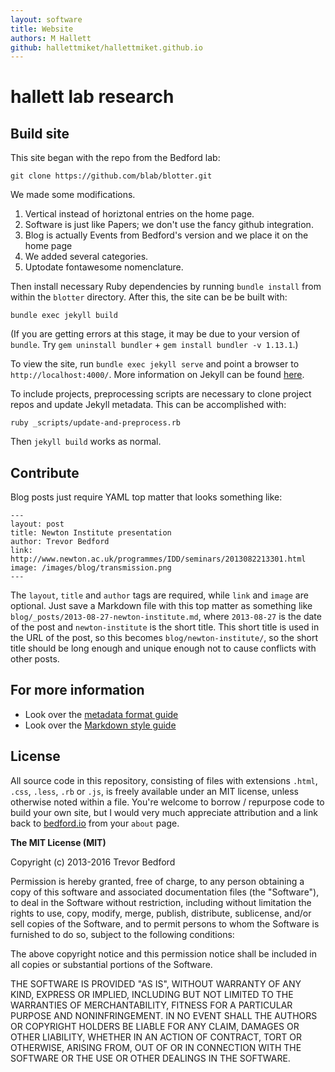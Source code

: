 ```yaml
---
layout: software
title: Website
authors: M Hallett
github: hallettmiket/hallettmiket.github.io
---
```

# hallett lab research

## Build site

This site began with the repo from the Bedford lab:

```
git clone https://github.com/blab/blotter.git
```

We made some modifications. 
<ol>
<li>Vertical instead of horiztonal entries on the home page.</li>
<li>Software is just like Papers; we don't use the fancy github integration.</li>
<li>Blog is actually Events from Bedford's version and we place it on the home page</li>
<li>We added several categories.</li>
<li>Uptodate fontawesome nomenclature.</li>
</ol>

Then install necessary Ruby dependencies by running `bundle install` from within the `blotter` directory.  After this, the site can be be built with:

```
bundle exec jekyll build
```

(If you are getting errors at this stage, it may be due to your version of `bundle`. Try `gem uninstall bundler` + `gem install bundler -v 1.13.1`.)

To view the site, run `bundle exec jekyll serve` and point a browser to `http://localhost:4000/`.  More information on Jekyll can be found [here](http://jekyllrb.com/).

To include projects, preprocessing scripts are necessary to clone project repos and update Jekyll metadata. This can be accomplished with:

```
ruby _scripts/update-and-preprocess.rb
```

Then `jekyll build` works as normal.

## Contribute

Blog posts just require YAML top matter that looks something like:

```
---
layout: post
title: Newton Institute presentation
author: Trevor Bedford
link: http://www.newton.ac.uk/programmes/IDD/seminars/2013082213301.html
image: /images/blog/transmission.png
---
```

The `layout`, `title` and `author` tags are required, while `link` and `image` are optional.  Just save a Markdown file with this top matter as something like `blog/_posts/2013-08-27-newton-institute.md`, where `2013-08-27` is the date of the post and `newton-institute` is the short title.  This short title is used in the URL of the post, so this becomes `blog/newton-institute/`, so the short title should be long enough and unique enough not to cause conflicts with other posts.

## For more information

* Look over the [metadata format guide](http://bedford.io/guide/format/)
* Look over the [Markdown style guide](http://bedford.io/guide/style/)

## License

All source code in this repository, consisting of files with extensions `.html`, `.css`, `.less`, `.rb` or `.js`, is freely available under an MIT license, unless otherwise noted within a file. You're welcome to borrow / repurpose code to build your own site, but I would very much appreciate attribution and a link back to [bedford.io](http://bedford.io) from your `about` page.

**The MIT License (MIT)**

Copyright (c) 2013-2016 Trevor Bedford

Permission is hereby granted, free of charge, to any person obtaining a copy of this software and associated documentation files (the "Software"), to deal in the Software without restriction, including without limitation the rights to use, copy, modify, merge, publish, distribute, sublicense, and/or sell copies of the Software, and to permit persons to whom the Software is furnished to do so, subject to the following conditions:

The above copyright notice and this permission notice shall be included in all copies or substantial portions of the Software.

THE SOFTWARE IS PROVIDED "AS IS", WITHOUT WARRANTY OF ANY KIND, EXPRESS OR IMPLIED, INCLUDING BUT NOT LIMITED TO THE WARRANTIES OF MERCHANTABILITY, FITNESS FOR A PARTICULAR PURPOSE AND NONINFRINGEMENT. IN NO EVENT SHALL THE AUTHORS OR COPYRIGHT HOLDERS BE LIABLE FOR ANY CLAIM, DAMAGES OR OTHER LIABILITY, WHETHER IN AN ACTION OF CONTRACT, TORT OR OTHERWISE, ARISING FROM, OUT OF OR IN CONNECTION WITH THE SOFTWARE OR THE USE OR OTHER DEALINGS IN THE SOFTWARE.
